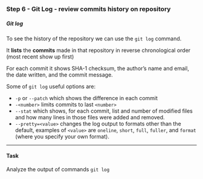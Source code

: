 ### Step 6 - Git Log - review commits history on repository

##### *Git log*

To see the history of the repository we can use the `git log` command.
 
It **lists** the **commits** made in that repository in reverse chronological order (most recent show up first)

For each commit it shows SHA-1 checksum, the author’s name and email, the date written, and the commit message.

Some of `git log` useful options are:
- `-p` or `--patch` which shows the difference in each commit  
- `-<number>` limits commits to last `<number>`
- `--stat` which shows, for each commit, list and number of modified files and how many lines in those files were added and removed.
- `--pretty=<value>` changes the log output to formats other than the default, examples of `<value>`  are `oneline`, `short`, `full`, `fuller`, and `format` (where you specify your own format).

---

#### Task

Analyze the output of commands `git log`